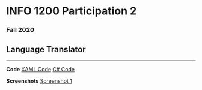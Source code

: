 # INFO 1200 Participation 2
### Fall 2020

## Language Translator

--- 
**Code**
[XAML Code](https://github.com/iingles/IILanguageTranslator/blob/master/IILanguageTranslator/MainPage.xaml)
[C# Code](https://github.com/iingles/IILanguageTranslator/blob/master/IILanguageTranslator/MainPage.xaml.cs)

**Screenshots**
[Screenshot 1](https://github.com/iingles/IILanguageTranslator/blob/master/iPhone%20X-XS-11%20Pro%20%E2%80%93%201.jpg)